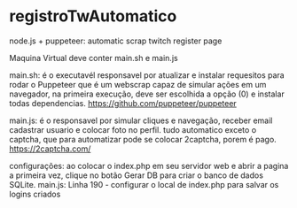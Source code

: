 # registroTwAutomatico
node.js + puppeteer: automatic scrap twitch register page

Maquina Virtual deve conter
main.sh e main.js

main.sh:
é o executavél responsavel por atualizar e instalar requesitos para rodar o Puppeteer que é um webscrap
capaz de simular ações em um navegador, na primeira execução, deve ser escolhida a opção (0) e instalar
todas dependencias.
https://github.com/puppeteer/puppeteer

main.js:
é o responsavel por simular cliques e navegação, receber email cadastrar usuario e colocar foto no perfil.
tudo automatico exceto o captcha, que para automatizar pode se colocar 2captcha, porem é pago.
https://2captcha.com/

configurações:
ao colocar o index.php em seu servidor web e abrir a pagina a primeira vez, clique no botão Gerar DB
para criar o banco de dados SQLite.
main.js: Linha 190 - configurar o local de index.php para salvar os logins criados
